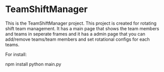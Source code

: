 # TeamShiftManager
This is the TeamShiftManager project. This project is created for rotating shift team management. It has a main page that shows the team members and teams in seperate frames and it has a admin page that you can add/remove teams/team members and set rotational configs for each teams.

For install:

npm install
python main.py
